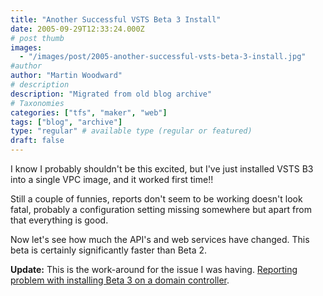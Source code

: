 ```yaml
---
title: "Another Successful VSTS Beta 3 Install"
date: 2005-09-29T12:33:24.000Z
# post thumb
images:
  - "/images/post/2005-another-successful-vsts-beta-3-install.jpg"
#author
author: "Martin Woodward"
# description
description: "Migrated from old blog archive"
# Taxonomies
categories: ["tfs", "maker", "web"]
tags: ["blog", "archive"]
type: "regular" # available type (regular or featured)
draft: false
---
```

I know I probably shouldn't be this excited, but I've just installed VSTS B3 into a single VPC image, and it worked first time!!  

Still a couple of funnies, reports don't seem to be working doesn't look fatal, probably a configuration setting missing somewhere but apart from that everything is good.  

Now let's see how much the API's and web services have changed.  This beta is certainly significantly faster than Beta 2.

**Update:**  This is the work-around for the issue I was having.  [Reporting problem with installing Beta 3 on a domain controller](http://blogs.msdn.com/robcaron/archive/2005/10/05/477565.aspx).